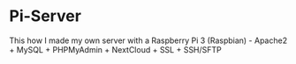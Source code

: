 # Pi-Server
This how I made my own server with a Raspberry Pi 3 (Raspbian) - Apache2 + MySQL + PHPMyAdmin + NextCloud + SSL + SSH/SFTP
